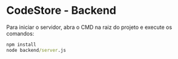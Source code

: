 # CodeStore - Backend

Para iniciar o servidor, abra o CMD na raiz do projeto e execute os comandos:

```cmd
npm install
node backend/server.js
